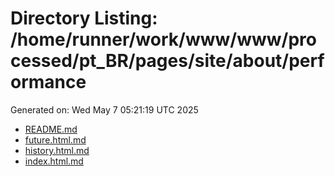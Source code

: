 # Directory Listing: /home/runner/work/www/www/processed/pt_BR/pages/site/about/performance
Generated on: Wed May  7 05:21:19 UTC 2025

- [README.md](README.md)
- [future.html.md](future.html.md)
- [history.html.md](history.html.md)
- [index.html.md](index.html.md)
